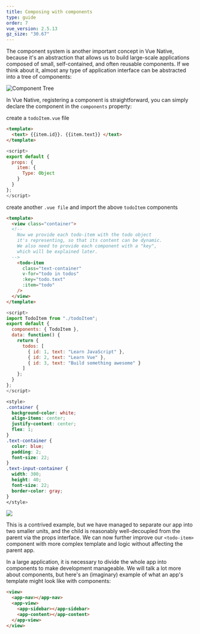 ```yaml
---
title: Composing with components
type: guide
order: 7
vue_version: 2.5.13
gz_size: "30.67"
---
```


The component system is another important concept in Vue Native, because it's an abstraction that allows us to build large-scale applications composed of small, self-contained, and often reusable components. If we think about it, almost any type of application interface can be abstracted into a tree of components:

![Component Tree](/images/components.png)

In Vue Native, registering a component is straightforward, you can simply declare the component in the `components` property:

create a `todoItem.vue` file

```html
<template>
  <text> {{item.id}}. {{item.text}} </text>
</template>
```

```js
<script>
export default {
  props: {
    item: {
      Type: Object
    }
  }
};
</script>
```

create another `.vue file` and import the above `todoItem` components

```html
<template>
  <view class="container">
  <!--
    Now we provide each todo-item with the todo object
    it's representing, so that its content can be dynamic.
    We also need to provide each component with a "key",
    which will be explained later.
  -->
    <todo-item
      class="text-container"
      v-for="todo in todos"
      :key="todo.text"
      :item="todo"
    />
  </view>
</template>
```

```js
<script>
import TodoItem from "./todoItem";
export default {
  components: { TodoItem },
  data: function() {
    return {
      todos: [
        { id: 1, text: "Learn JavaScript" },
        { id: 2, text: "Learn Vue" },
        { id: 3, text: "Build something awesome" }
      ]
    };
  }
};
</script>
```

```css
<style>
.container {
  background-color: white;
  align-items: center;
  justify-content: center;
  flex: 1;
}
.text-container {
  color: blue;
  padding: 2;
  font-size: 22;
}
.text-input-container {
  width: 300;
  height: 40;
  font-size: 22;
  border-color: gray;
}
</style>
```

<div class="hello-world-container">
  <div class="hello-world-wrapper">
    <img src="/images/todo_item.png" class="img-wrapper" />
  </div>
</div>

This is a contrived example, but we have managed to separate our app into two smaller units, and the child is reasonably well-decoupled from the parent via the props interface. We can now further improve our `<todo-item>` component with more complex template and logic without affecting the parent app.

In a large application, it is necessary to divide the whole app into components to make development manageable. We will talk a lot more about components, but here's an (imaginary) example of what an app's template might look like with components:

```html
<view>
  <app-nav></app-nav>
  <app-view>
    <app-sidebar></app-sidebar>
    <app-content></app-content>
  </app-view>
</view>
```
